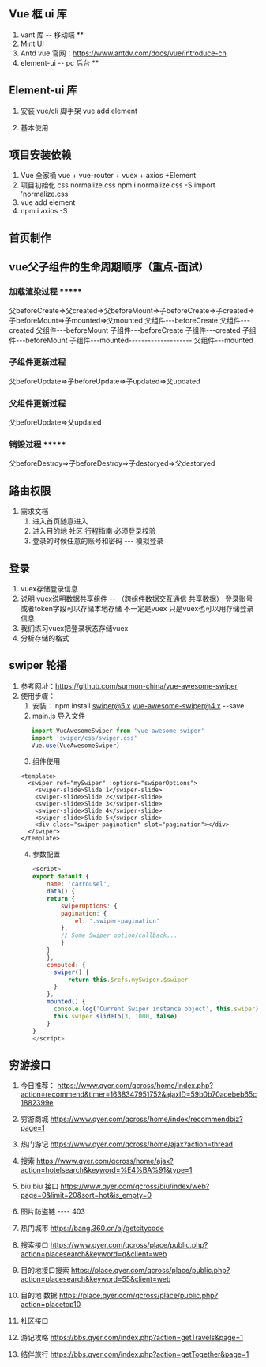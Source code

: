 ## Vue 框 ui 库

1. vant 库 -- 移动端 \*\*
2. Mint UI
3. Antd vue
   官网：https://www.antdv.com/docs/vue/introduce-cn
4. element-ui -- pc 后台 \*\*

## Element-ui 库

1. 安装 vue/cli 脚手架
   vue add element

2. 基本使用

## 项目安装依赖
1. Vue 全家桶 vue + vue-router + vuex + axios +Element
2. 项目初始化 css normalize.css
   npm i normalize.css -S
   import 'normalize.css'
3. vue add element
4. npm i axios -S

## 首页制作


## vue父子组件的生命周期顺序（重点-面试）
###  加载渲染过程 *****
   父beforeCreate=>父created=>父beforeMount=>子beforeCreate=>子created=>子beforeMount=>子mounted=>父mounted
父组件---beforeCreate
父组件---created
父组件---beforeMount
子组件---beforeCreate
子组件---created
子组件---beforeMount
子组件---mounted--------------------
父组件---mounted

### 子组件更新过程
   父beforeUpdate=>子beforeUpdate=>子updated=>父updated

### 父组件更新过程
   父beforeUpdate=>父updated

### 销毁过程 *****

父beforeDestroy=>子beforeDestroy=>子destoryed=>父destoryed


## 路由权限
1. 需求文档
   1. 进入首页随意进入
   2. 进入目的地 社区 行程指南 必须登录校验
   3. 登录的时候任意的账号和密码 --- 模拟登录


## 登录
1. vuex存储登录信息
2. 说明
   vuex说明数据共享组件 -- （跨组件数据交互通信 共享数据）
   登录账号或者token字段可以存储本地存储 不一定是vuex  只是vuex也可以用存储登录信息 
3. 我们练习vuex把登录状态存储vuex 
4. 分析存储的格式  




## swiper 轮播
1. 参考网址：https://github.com/surmon-china/vue-awesome-swiper
2. 使用步骤：
   1. 安装： npm install swiper@5.x vue-awesome-swiper@4.x --save
   2. main.js 导入文件
     ```js
        import VueAwesomeSwiper from 'vue-awesome-swiper'
        import 'swiper/css/swiper.css'
        Vue.use(VueAwesomeSwiper)
     ```
   3. 组件使用
   ```vue
   <template>
     <swiper ref="mySwiper" :options="swiperOptions">
       <swiper-slide>Slide 1</swiper-slide>
       <swiper-slide>Slide 2</swiper-slide>
       <swiper-slide>Slide 3</swiper-slide>
       <swiper-slide>Slide 4</swiper-slide>
       <swiper-slide>Slide 5</swiper-slide>
       <div class="swiper-pagination" slot="pagination"></div>
     </swiper>
   </template>
   ```
   4. 参数配置
      ```js
      <script>
      export default {
          name: 'carrousel',
          data() {
          return {
              swiperOptions: {
              pagination: {
                  el: '.swiper-pagination'
              },
              // Some Swiper option/callback...
              }
          }
          },
          computed: {
            swiper() {
                return this.$refs.mySwiper.$swiper
            }
          },
          mounted() {
            console.log('Current Swiper instance object', this.swiper)
            this.swiper.slideTo(3, 1000, false)
          }
      }
      </script>
      ```



## 穷游接口

1. 今日推荐：
   https://www.qyer.com/qcross/home/index.php?action=recommend&timer=1638347951752&ajaxID=59b0b70acebeb65c1882399e

2. 穷游商城
   https://www.qyer.com/qcross/home/index/recommendbiz?page=1

3. 热门游记
   https://www.qyer.com/qcross/home/ajax?action=thread
4. 搜索
   https://www.qyer.com/qcross/home/ajax?action=hotelsearch&keyword=%E4%BA%91&type=1

5. biu biu 接口
   https://www.qyer.com/qcross/biu/index/web?page=0&limit=20&sort=hot&is_empty=0

6. 图片防盗链 ---- 403
<meta name="referrer" content="never">

7. 热门城市
   https://bang.360.cn/aj/getcitycode


8. 搜索接口
   https://www.qyer.com/qcross/place/public.php?action=placesearch&keyword=q&client=web
   

9. 目的地接口搜索
   https://place.qyer.com/qcross/place/public.php?action=placesearch&keyword=55&client=web

10. 目的地 数据
   https://place.qyer.com/qcross/place/public.php?action=placetop10


11. 社区接口
   1. 游记攻略
      https://bbs.qyer.com/index.php?action=getTravels&page=1

   2. 结伴旅行
      https://bbs.qyer.com/index.php?action=getTogether&page=1
